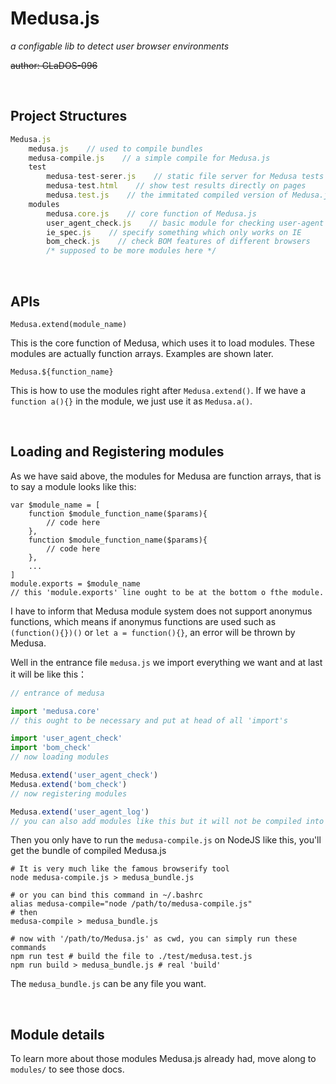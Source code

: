 # Medusa.js

*a configable lib to detect user browser environments*

~~author: GLaDOS-096~~

<br>

## Project Structures

```javascript
Medusa.js
    medusa.js    // used to compile bundles
    medusa-compile.js    // a simple compile for Medusa.js
    test
        medusa-test-serer.js    // static file server for Medusa tests
        medusa-test.html    // show test results directly on pages
        medusa.test.js    // the immitated compiled version of Medusa.js
    modules
        medusa.core.js    // core function of Medusa.js
        user_agent_check.js    // basic module for checking user-agent of requests
        ie_spec.js    // specify something which only works on IE
        bom_check.js    // check BOM features of different browsers
        /* supposed to be more modules here */
```

<br>

## APIs

`Medusa.extend(module_name)`

This is the core function of Medusa, which uses it to load modules. These modules are actually function arrays. Examples are shown later.


`Medusa.${function_name}`

This is how to use the modules right after `Medusa.extend()`. If we have a `function a(){}` in the module, we just use it as `Medusa.a()`.

<br>

## Loading and Registering modules

As we have said above, the modules for Medusa are function arrays, that is to say a module looks like this:
```
var $module_name = [
    function $module_function_name($params){
        // code here
    },
    function $module_function_name($params){
        // code here
    },
    ...
]
module.exports = $module_name
// this 'module.exports' line ought to be at the bottom o fthe module.
```
I have to inform that Medusa module system does not support anonymus functions, which means if anonymus functions are used such as `(function(){})()` or `let a = function(){}`, an error will be thrown by Medusa.

Well in the entrance file `medusa.js` we import everything we want and at last it will be like this：
```javascript
// entrance of medusa

import 'medusa.core' 
// this ought to be necessary and put at head of all 'import's

import 'user_agent_check'
import 'bom_check'
// now loading modules

Medusa.extend('user_agent_check')
Medusa.extend('bom_check')
// now registering modules

Medusa.extend('user_agent_log')
// you can also add modules like this but it will not be compiled into the target file
```
Then you only have to run the `medusa-compile.js` on NodeJS like this, you'll get the bundle of compiled Medusa.js
```shell
# It is very much like the famous browserify tool
node medusa-compile.js > medusa_bundle.js

# or you can bind this command in ~/.bashrc
alias medusa-compile="node /path/to/medusa-compile.js"
# then
medusa-compile > medusa_bundle.js

# now with '/path/to/Medusa.js' as cwd, you can simply run these commands
npm run test # build the file to ./test/medusa.test.js
npm run build > medusa_bundle.js # real 'build'
```
The `medusa_bundle.js` can be any file you want.

<br>

## Module details

To learn more about those modules Medusa.js already had, move along to `modules/` to see those docs.